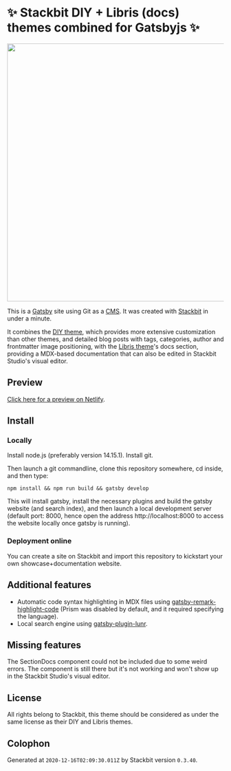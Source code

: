 # ✨ Stackbit DIY + Libris (docs) themes combined for Gatsbyjs ✨

<img src="https://themes.stackbit.com/images/diy-demo-1024x768.png" width="600">

This is a [Gatsby](https://gatsbyjs.com) site using Git as a [CMS](https://en.wikipedia.org/wiki/Content_management_system). It was created with [Stackbit](https://www.stackbit.com?utm_source=project-readme&utm_medium=referral&utm_campaign=user_themes) in under a minute.

It combines the [DIY theme](https://github.com/stackbithq/stackbit-theme-diy), which provides more extensive customization than other themes, and detailed blog posts with tags, categories, author and frontmatter image positioning, with the [Libris theme](https://github.com/stackbithq/stackbit-theme-libris)'s docs section, providing a MDX-based documentation that can also be edited in Stackbit Studio's visual editor.

## Preview

[Click here for a preview on Netlify](https://stackbit-gatsby-theme-diy-libris.netlify.app/).

## Install

### Locally
Install node.js (preferably version 14.15.1). Install git.

Then launch a git commandline, clone this repository somewhere, cd inside, and then type:

`npm install && npm run build && gatsby develop`

This will install gatsby, install the necessary plugins and build the gatsby website (and search index), and then launch a local development server (default port: 8000, hence open the address http://localhost:8000 to access the website locally once gatsby is running).

### Deployment online
You can create a site on Stackbit and import this repository to kickstart your own showcase+documentation website.

## Additional features
* Automatic code syntax highlighting in MDX files using [gatsby-remark-highlight-code](https://www.gatsbyjs.com/plugins/gatsby-remark-highlight-code/) (Prism was disabled by default, and it required specifying the language).
* Local search engine using [gatsby-plugin-lunr](https://github.com/humanseelabs/gatsby-plugin-lunr).

## Missing features

The SectionDocs component could not be included due to some weird errors. The component is still there but it's not working and won't show up in the Stackbit Studio's visual editor.

## License

All rights belong to Stackbit, this theme should be considered as under the same license as their DIY and Libris themes.

## Colophon

Generated at `2020-12-16T02:09:30.011Z` by Stackbit version `0.3.40`.

